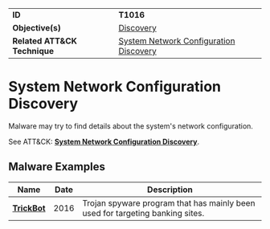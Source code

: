 |||
|---------|------------------------|
|**ID**|**T1016**|
|**Objective(s)**|[Discovery](../discovery)|
|**Related ATT&CK Technique**|[System Network Configuration Discovery](https://attack.mitre.org/techniques/T1016)|


System Network Configuration Discovery
======================================
Malware may try to find details about the system's network configuration. 

See ATT&CK: [**System Network Configuration Discovery**](https://attack.mitre.org/techniques/T1016).

Malware Examples
----------------
|Name|Date|Description|
|-----------------------------|-----------|-----------------------------|
|[**TrickBot**](../xample-malware/trickbot.md)|2016|Trojan spyware program that has mainly been used for targeting banking sites.|
